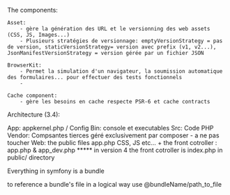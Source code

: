 The components:

	Asset: 
		- gère la génération des URL et le versionning des web assets (CSS, JS, Images...)
		- Plusieurs stratégies de versionnage: emptyVersionStrategy = pas de version, staticVersionStrategy= version avec prefix (v1, v2...), JsonManifestVersionStrategy = version gérée par un fichier JSON

	BrowserKit:
		- Permet la simulation d'un navigateur, la soumission automatique des formulaires... pour effectuer des tests fonctionnels
		- 

	Cache component:
		- gère les besoins en cache respecte PSR-6 et cache contracts





Architecture (3.4):


App: appkernel.php  / Config
Bin: console et executables
Src: Code PHP
Vendor: Compsantes tierces géré exclusivement par composer - a ne pas toucher
Web: the public files app.php CSS, JS etc...  + the front cotroller : app.php & app_dev.php   *****  in version 4 the front cotroller is index.php in public/ directory

Everything in symfony is a bundle

to reference a bundle's file in a logical way use @bundleName/path_to_file

